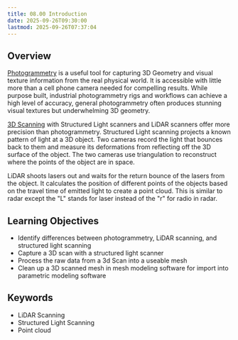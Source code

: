 ```yaml
---
title: 08.00 Introduction
date: 2025-09-26T09:30:00
lastmod: 2025-09-26T07:37:04
---
```


## Overview

[Photogrammetry](../../../../3d-modeling/photogrammetry.md) is a useful tool for capturing 3D Geometry and visual texture information from the real physical world. It is accessible with little more than a cell phone camera needed for compelling results. While purpose built, industrial photogrammetry rigs and workflows can achieve a high level of accuracy, general photogrammetry often produces stunning visual textures but underwhelming 3D geometry.

[3D Scanning](../../../../3d-modeling/3d-scanning.md) with Structured Light scanners and LiDAR scanners offer more precision than photogrammetry. Structured Light scanning projects a known pattern of light at a 3D object. Two cameras record the light that bounces back to them and measure its deformations from reflecting off the 3D surface of the object. The two cameras use triangulation to reconstruct where the points of the object are in space.

LiDAR shoots lasers out and waits for the return bounce of the lasers from the object. It calculates the position of different points of the objects based on the travel time of emitted light to create a point cloud. This is similar to radar except the "L" stands for laser instead of the "r" for radio in radar.

## Learning Objectives

- Identify differences between photogrammetry, LiDAR scanning, and structured light scanning
- Capture a 3D scan with a structured light scanner
- Process the raw data from a 3d Scan into a useable mesh
- Clean up a 3D scanned mesh in mesh modeling software for import into parametric modeling software

## Keywords

- LiDAR Scanning
- Structured Light Scanning
- Point cloud
